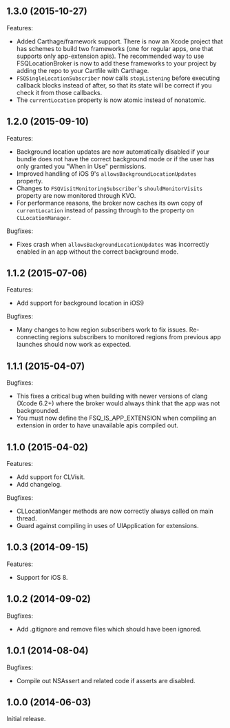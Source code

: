 ## 1.3.0 (2015-10-27)

Features:

 - Added Carthage/framework support. There is now an Xcode project that has schemes to build two frameworks (one for regular apps, one that supports only app-extension apis). The recommended way to use FSQLocationBroker is now to add these frameworks to your project by adding the repo to your Cartfile with Carthage.
 - `FSQSingleLocationSubscriber` now calls `stopListening` before executing callback blocks instead of after, so that its state will be correct if you check it from those callbacks.
 - The `currentLocation` property is now atomic instead of nonatomic.


## 1.2.0 (2015-09-10)

Features:

 - Background location updates are now automatically disabled if your bundle does not have the correct background mode or if the user has only granted you "When in Use" permissions.
 - Improved handling of iOS 9's `allowsBackgroundLocationUpdates` property.
 - Changes to `FSQVisitMonitoringSubscriber`'s `shouldMonitorVisits` property are now monitored through KVO.
 - For performance reasons, the broker now caches its own copy of `currentLocation` instead of passing through to the property on `CLLocationManager`.

Bugfixes:

 - Fixes crash when `allowsBackgroundLocationUpdates` was incorrectly enabled in an app without the correct background mode.


## 1.1.2 (2015-07-06)

Features:

 - Add support for background location in iOS9

Bugfixes:

 - Many changes to how region subscribers work to fix issues. Re-connecting regions subscribers to monitored regions from previous app launches should now work as expected.

## 1.1.1 (2015-04-07)

Bugfixes:

 - This fixes a critical bug when building with newer versions of clang (Xcode 6.2+) where the broker would always think that the app was not backgrounded.
 - You must now define the FSQ_IS_APP_EXTENSION when compiling an extension in order to have unavailable apis compiled out.

## 1.1.0 (2015-04-02)

Features:

 - Add support for CLVisit.
 - Add changelog.

Bugfixes:

 - CLLocationManger methods are now correctly always called on main thread.
 - Guard against compiling in uses of UIApplication for extensions.

## 1.0.3 (2014-09-15)

Features:

 - Support for iOS 8.

## 1.0.2 (2014-09-02)

Bugfixes:

 - Add .gitignore and remove files which should have been ignored.
 
## 1.0.1 (2014-08-04)

Bugfixes:

 - Compile out NSAssert and related code if asserts are disabled.

## 1.0.0 (2014-06-03)

Initial release.
